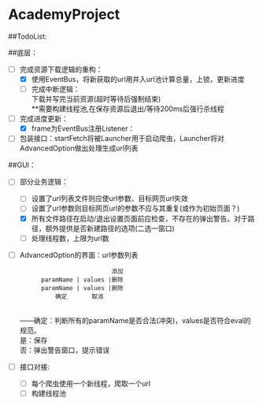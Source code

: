 # AcademyProject
##TodoList:

##底层：
- [ ] 完成资源下载逻辑的重构：
  - [x] 使用EventBus，将新获取的url用并入url池计算总量，上锁，更新进度
  - [ ] 完成中断逻辑：
	 <br>下载并写完当前资源(超时等待后强制结束) 
	 <br>**需要构建线程池,在保存资源后退出/等待200ms后强行杀线程
- [ ] 完成进度更新：
	- [x] frame为EventBus注册Listener：
- [ ] 包装接口：startFetch将被Launcher用于启动爬虫，Launcher将对AdvancedOption做出处理生成url列表

##GUI：
- [ ] 部分业务逻辑：
	- [ ] 设置了url列表文件则应使url参数、目标网页url失效
	- [ ] 设置了url参数则目标网页url的参数不应与其重复(或作为初始页面？)
	- [x] 所有文件路径在启动/退出设置页面前应检查，不存在的弹出警告。对于路径，额外提供是否新建路径的选项(二选一窗口)
	- [ ] 处理线程数，上限为url数
- [ ] AdvancedOption的界面：url参数列表

								添加
			paramName | values |删除
			paramName | values |删除
				确定		 取消　　
	<br>——确定：判断所有的paramName是否合法(冲突)，values是否符合eval的规范。　　
	<br>	是：保存　　
	<br>	否：弹出警告窗口，提示错误　　
- [ ] 接口对接:
	- [ ] 每个爬虫使用一个新线程，爬取一个url
	- [ ] 构建线程池
